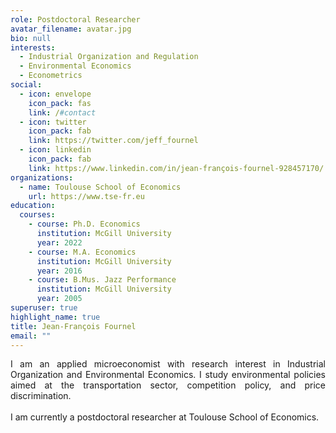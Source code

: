 ```yaml
---
role: Postdoctoral Researcher
avatar_filename: avatar.jpg
bio: null
interests:
  - Industrial Organization and Regulation
  - Environmental Economics
  - Econometrics
social:
  - icon: envelope
    icon_pack: fas
    link: /#contact
  - icon: twitter
    icon_pack: fab
    link: https://twitter.com/jeff_fournel
  - icon: linkedin
    icon_pack: fab
    link: https://www.linkedin.com/in/jean-françois-fournel-928457170/
organizations:
  - name: Toulouse School of Economics
    url: https://www.tse-fr.eu
education:
  courses:
    - course: Ph.D. Economics
      institution: McGill University
      year: 2022
    - course: M.A. Economics
      institution: McGill University
      year: 2016
    - course: B.Mus. Jazz Performance
      institution: McGill University
      year: 2005
superuser: true
highlight_name: true
title: Jean-François Fournel
email: ""
---
```

<div style="text-align: justify"> I am an applied microeconomist with research interest in Industrial Organization and Environmental Economics. I study environmental policies aimed at the transportation sector, competition policy, and price discrimination.
<br><br>
I am currently a postdoctoral researcher at Toulouse School of Economics. </div>

